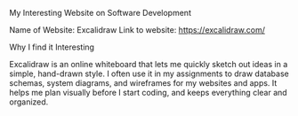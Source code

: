 My Interesting Website on Software Development

Name of Website: Excalidraw
Link to website: https://excalidraw.com/

Why I find it Interesting

Excalidraw is an online whiteboard that lets me quickly sketch out ideas in a simple, hand-drawn style. I often use it in my assignments to draw database schemas, system diagrams, and wireframes
for my websites and apps. It helps me plan visually before I start coding, and keeps everything clear and organized.

